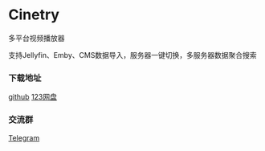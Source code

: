 # Cinetry
多平台视频播放器 

支持Jellyfin、Emby、CMS数据导入，服务器一键切换，多服务器数据聚合搜索 

### 下载地址
[github](https://github.com/gstory0404/Cinetry/releases)  [123网盘](https://www.123865.com/s/3tw0Td-2dOkh)

### 交流群
[Telegram](https://t.me/+pXBwNpMTgAY0YjUx)
